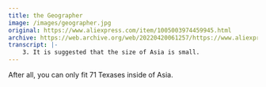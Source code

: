 ```yaml
---
title: the Geographer
image: /images/geographer.jpg
original: https://www.aliexpress.com/item/1005003974459945.html
archive: https://web.archive.org/web/20220420061257/https://www.aliexpress.com/item/1005003974459945.html
transcript: |-
    3. It is suggested that the size of Asia is small.
---
```

After all, you can only fit 71 Texases inside of Asia.
